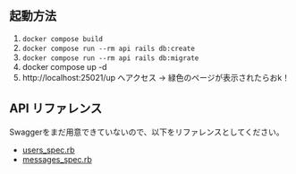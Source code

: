 ## 起動方法
1. `docker compose build`
2. `docker compose run --rm api rails db:create`
3. `docker compose run --rm api rails db:migrate`
4. docker compose up -d
5. http://localhost:25021/up へアクセス -> 緑色のページが表示されたらおk！

## API リファレンス
Swaggerをまだ用意できていないので、以下をリファレンスとしてください。
- [users_spec.rb](https://github.com/BokunoLab-p2hacks/chat-api/blob/main/spec/requests/users_spec.rb)
- [messages_spec.rb](https://github.com/BokunoLab-p2hacks/chat-api/blob/main/spec/requests/messages_spec.rb)
